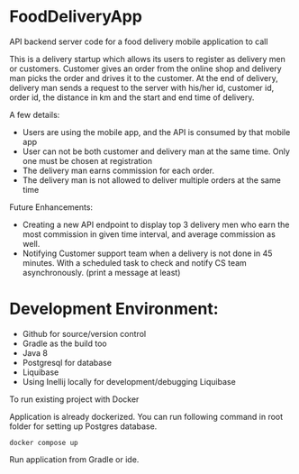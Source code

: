 # FoodDeliveryApp

API backend server code for a food delivery mobile application to call

This is a delivery startup which allows its users to register as delivery men or customers.
Customer gives an order from the online shop and delivery man picks the order and drives it to the customer.
At the end of delivery, delivery man sends a request to the server with his/her id, customer id, order id, the distance in km and the start and end time of delivery.

A few details:

- Users are using the mobile app, and the API is consumed by that mobile app
- User can not be both customer and delivery man at the same time. Only one must be chosen at registration
- The delivery man earns commission for each order. 
- The delivery man is not allowed to deliver multiple orders at the same time

Future Enhancements:

- Creating a new API endpoint to display top 3 delivery men who earn the most commission in given time interval, and average commission as well.
- Notifying Customer support team when a delivery is not done in 45 minutes. With a scheduled task to check and notify CS team asynchronously. (print a message at least)

# Development Environment:

- Github for source/version control
- Gradle as the build too
- Java 8
- Postgresql for database
- Liquibase
- Using Inellij locally for development/debugging 
Liquibase


To run existing project with Docker

Application is already dockerized. You can run following command in root folder for setting up Postgres database.

`docker compose up`

Run application from Gradle or ide.
